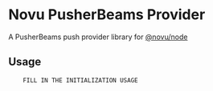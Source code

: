 # Novu PusherBeams Provider

A PusherBeams push provider library for [@novu/node](https://github.com/novuhq/novu)

## Usage

```javascript
    FILL IN THE INITIALIZATION USAGE
```
